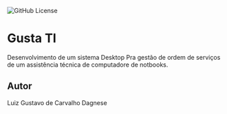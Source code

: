 ![GitHub License](https://img.shields.io/github/license/lgdcd08/gustati)

# Gusta TI
Desenvolvimento de um sistema Desktop Pra gestão de ordem de serviços de um assistência técnica de computadore de notbooks.
## Autor
Luiz Gustavo de Carvalho Dagnese
